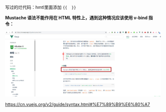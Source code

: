 
<!-- ![avatar](/home/picture/1.png) -->

<!-- Visual Studio Code编写并实时预览Markdown
https://blog.csdn.net/supergao222/article/details/78596704

两种方法：
Ctrl + Shift + P 调出主命令框，输入 Markdown,选择Markdown: Open Preview to the Side，就能调出实时预览框;
先按Ctrl + K，然后放掉，紧接着再按 v，也能调出实时预览框

抽空整理下markdown语法

微信自定义菜单编辑工具  https://wei.jiept.com/
在线代码格式化  http://tool.oschina.net/codeformat/json

 -->
<!-- E:\z_dreamer\planner\2019\代码汇总\nonsense\year\2019\20190515_1405.md -->
<!-- E:\z_dreamer\planner\2019\代码汇总\nonsense\images\2019\201905\20190515\2019-05-15_135431.jpg -->

<!-- <img src="../../images/2019/201905/20190515/2019-05-15_135431.jpg" /> -->

写过的烂代码：hmtl里面添加  `{{  }}`


**Mustache 语法不能作用在 HTML 特性上，遇到这种情况应该使用 v-bind 指令：**

![](../../images/2019/201905/20190515/2019-05-15_135431.jpg)


https://cn.vuejs.org/v2/guide/syntax.html#%E7%89%B9%E6%80%A7
